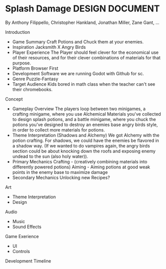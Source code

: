 # Splash Damage DESIGN DOCUMENT
By Anthony Filippello, Christopher Hankland, Jonathan Miller, Zane Gant, ...

Introduction
- Game Summary
Craft Potions and Chuck them at your enemies.
- Inspiration
Jacksmith X Angry Birds
- Player Experience
The Player should feel clever for the economical use of their resources, and for their clever combinations of materials for that purpose.
- Platform
Browser First
- Development Software
we are running Godot with Github for sc.
- Genre
Puzzle-Fantasy
- Target Audience
Kids bored in math class when the teacher can't see their chromebooks.

Concept
- Gameplay Overview
The players loop between two minigames, a crafting minigame, where you use Alchemical Materials you've collected to design splash potions, and a battle minigame, where you chuck the potions you've designed to destroy an enemies base angry birds style, in order to collect more materials for potions.
- Theme Interpretation (Shadows and Alchemy)
We got Alchemy with the potion crafting. For shadows, we could have the enemies be flavored in a shadow way. (If we wanted to do vampires again, the angry birds section could be about knocking down the roofs and exposing enemy undead to the sun (also holy water)).
- Primary Mechanics
Crafting - (creatively combining materials into differently powered potions)
Aiming - Aiming potions at good weak points in the enemy base to maximize damage
- Secondary Mechanics
Unlocking new Recipes?

Art
- Theme Interpretation
- Design

Audio
- Music
- Sound Effects

Game Exerience
- UI
- Controls

Development Timeline
